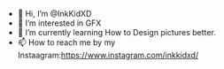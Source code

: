 - 👋 Hi, I’m @InkKidXD
- 👀 I’m interested in GFX
- 🌱 I’m currently learning How to Design pictures better.
- 📫 How to reach me by my Instaagram:https://www.instagram.com/inkkidxd/

